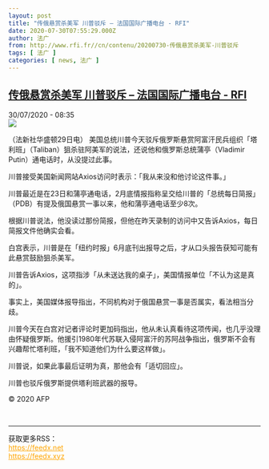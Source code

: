 ```yaml
---
layout: post
title: "传俄悬赏杀美军 川普驳斥 – 法国国际广播电台 - RFI"
date: 2020-07-30T07:55:29.000Z
author: 法广
from: http://www.rfi.fr//cn/contenu/20200730-传俄悬赏杀美军-川普驳斥
tags: [ 法广 ]
categories: [ news, 法广 ]
---
```

<!--1596095729000-->
[传俄悬赏杀美军 川普驳斥 – 法国国际广播电台 - RFI](http://www.rfi.fr//cn/contenu/20200730-%E4%BC%A0%E4%BF%84%E6%82%AC%E8%B5%8F%E6%9D%80%E7%BE%8E%E5%86%9B-%E5%B7%9D%E6%99%AE%E9%A9%B3%E6%96%A5)
------

<div>
<div>30/07/2020 - 08:35</div><img src="https://s.rfi.fr/media/display/7772e0e4-d232-11ea-8784-005056a964fe/w:310/p:16x9/int0009b.200730143503.jpg"><div class="t-content__body u-clearfix"><div class="m-interstitial"></div><p>（法新社华盛顿29日电）    美国总统川普今天驳斥俄罗斯悬赏阿富汗民兵组织「塔利班」（Taliban）狙杀驻阿美军的说法，还说他和俄罗斯总统蒲亭（Vladimir Putin）通电话时，从没提过此事。</p><p>    川普接受美国新闻网站Axios访问时表示：「我从来没和他讨论这件事。」</p><p>    川普最近是在23日和蒲亭通电话，2月底情报指称呈交给川普的「总统每日简报」（PDB）有提及俄国悬赏一事以来，他和蒲亭通电话至少8次。</p><p>    根据川普说法，他没读过那份简报，但他在昨天录制的访问中又告诉Axios，每日简报文件他确实会看。</p><p>    白宫表示，川普是在「纽约时报」6月底刊出报导之后，才从口头报告获知可能有此悬赏鼓励狙杀美军。</p><p>    川普告诉Axios，这项指涉「从未送达我的桌子」，美国情报单位「不认为这是真的」。</p><p>    事实上，美国媒体报导指出，不同机构对于俄国悬赏一事是否属实，看法相当分歧。</p><p>    川普今天在白宫对记者评论时更加码指出，他从未认真看待这项传闻，也几乎没理由怀疑俄罗斯。他援引1980年代苏联入侵阿富汗的苏阿战争指出，俄罗斯不会有兴趣帮忙塔利班，「我不知道他们为什么要这样做」。</p><p>    川普说，如果此事最后证明为真，那他会有「适切回应」。</p><p>    川普也驳斥俄罗斯提供塔利班武器的报导。</p><p class="t-copyright">© 2020 AFP</p>        </div><br><hr><div>获取更多RSS：<br><a href="https://feedx.net" style="color:orange" target="_blank">https://feedx.net</a> <br><a href="https://feedx.xyz" style="color:orange" target="_blank">https://feedx.xyz</a><br></div>
</div>
